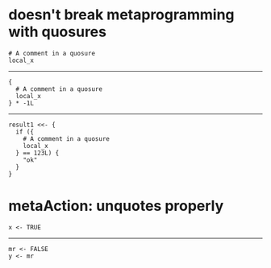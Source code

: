 # doesn't break metaprogramming with quosures

    # A comment in a quosure
    local_x

---

    {
      # A comment in a quosure
      local_x
    } * -1L

---

    result1 <<- {
      if ({
        # A comment in a quosure
        local_x
      } == 123L) {
        "ok"
      }
    }

# metaAction: unquotes properly

    x <- TRUE

---

    mr <- FALSE
    y <- mr

